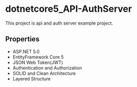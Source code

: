 # dotnetcore5_API-AuthServer
This project is api and auth server example project.
## Properties
 - ASP.NET 5.0
 - EntityFramework Core 5
 - JSON Web Token(JWT)
 - Authentication and Authorization
 - SOLID and Clean Architecture
 - Layered Structure
